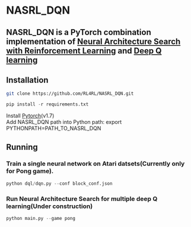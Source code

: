 # NASRL_DQN
## NASRL_DQN is a PyTorch combination implementation of [Neural Architecture Search with Reinforcement Learning](https://arxiv.org/pdf/1611.01578.pdf) and [Deep Q learning](https://www.nature.com/articles/nature14236)

## Installation
```bash
git clone https://github.com/RL4RL/NASRL_DQN.git  
```
```python
pip install -r requirements.txt
```
Install [Pytorch](https://pytorch.org/)(v1.7)  
Add NASRL_DQN path into Python path: export PYTHONPATH=PATH_TO_NASRL_DQN  

## Running
### Train a single neural network on Atari datsets(Currently only for Pong game).
```python
python dql/dqn.py --conf block_conf.json
```

### Run Neural Architecture Search for multiple deep Q learning(Under construction)

```python
python main.py --game pong
```
